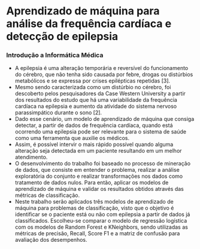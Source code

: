# Aprendizado de máquina para análise da frequência cardíaca e detecção de epilepsia

### Introdução a Informática Médica

- A epilepsia é uma alteração temporária e reversível do funcionamento do cérebro, que não tenha sido causada por febre, drogas ou distúrbios metabólicos e se expressa por crises epilépticas repetidas [3]. 
- Mesmo sendo caracterizada como um distúrbio no cérebro, foi descoberto pelos pesquisadores da Case Western University a partir dos resultados do estudo que há uma variabilidade da frequência cardíaca na epilepsia e aumento da atividade do sistema nervoso parassimpático durante o sono [2]. 
- Dado esse cenário, um modelo de aprendizado de máquina que consiga detectar, a partir de dados de frequência cardíaca, 
quando está ocorrendo uma epilepsia  pode ser relevante para o sistema de saúde como uma ferramenta que auxilie os médicos. 
- Assim, é possível intervir o mais rápido possível quando alguma alteração seja detectada em um paciente resultando em um melhor atendimento. 
- O desenvolvimento do trabalho foi baseado no processo de mineração de dados, que consiste em entender o problema, realizar a análise exploratória do conjunto e realizar transformações nos dados como tratamento de dados nulos. 
Para então, aplicar os modelos de aprendizado de máquina e validar os resultados obtidos através das métricas de classificação.
- Neste trabalho serão aplicados três modelos de aprendizado de máquina para problemas de classificação, visto que o objetivo é identificar se o paciente está ou não com epilepsia a partir de dados já classificados. 
Escolheu-se comparar o modelo de regressão logística com os modelos de Random Forest e KNeighbors, sendo utilizadas as métricas de precisão, Recall, Score F1 e a matriz de confusão para avaliação dos desempenhos.
